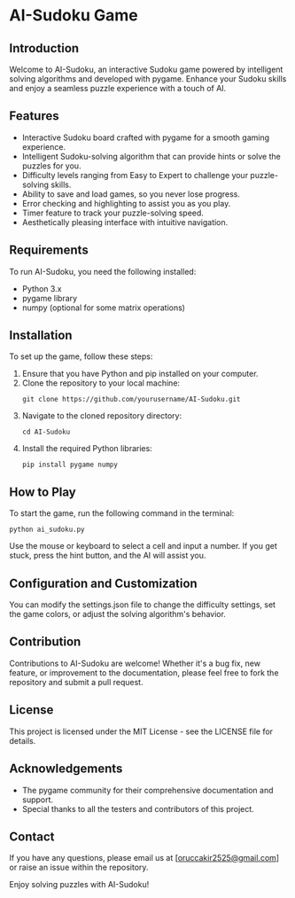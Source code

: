 # AI-Sudoku Game

## Introduction
Welcome to AI-Sudoku, an interactive Sudoku game powered by intelligent solving algorithms and developed with pygame. Enhance your Sudoku skills and enjoy a seamless puzzle experience with a touch of AI.

## Features
- Interactive Sudoku board crafted with pygame for a smooth gaming experience.
- Intelligent Sudoku-solving algorithm that can provide hints or solve the puzzles for you.
- Difficulty levels ranging from Easy to Expert to challenge your puzzle-solving skills.
- Ability to save and load games, so you never lose progress.
- Error checking and highlighting to assist you as you play.
- Timer feature to track your puzzle-solving speed.
- Aesthetically pleasing interface with intuitive navigation.

## Requirements
To run AI-Sudoku, you need the following installed:
- Python 3.x
- pygame library
- numpy (optional for some matrix operations)

## Installation
To set up the game, follow these steps:
1. Ensure that you have Python and pip installed on your computer.
2. Clone the repository to your local machine:
    ```
    git clone https://github.com/yourusername/AI-Sudoku.git
    ```
3. Navigate to the cloned repository directory:
    ```
    cd AI-Sudoku
    ```
4. Install the required Python libraries:
    ```
    pip install pygame numpy
    ```

## How to Play
To start the game, run the following command in the terminal:
```
python ai_sudoku.py
```

Use the mouse or keyboard to select a cell and input a number. If you get stuck, press the hint button, and the AI will assist you.

## Configuration and Customization
You can modify the settings.json file to change the difficulty settings, set the game colors, or adjust the solving algorithm's behavior.

## Contribution
Contributions to AI-Sudoku are welcome! Whether it's a bug fix, new feature, or improvement to the documentation, please feel free to fork the repository and submit a pull request.

## License
This project is licensed under the MIT License - see the LICENSE file for details.

## Acknowledgements
- The pygame community for their comprehensive documentation and support.
- Special thanks to all the testers and contributors of this project.

## Contact
If you have any questions, please email us at [oruccakir2525@gmail.com] or raise an issue within the repository.

Enjoy solving puzzles with AI-Sudoku!

